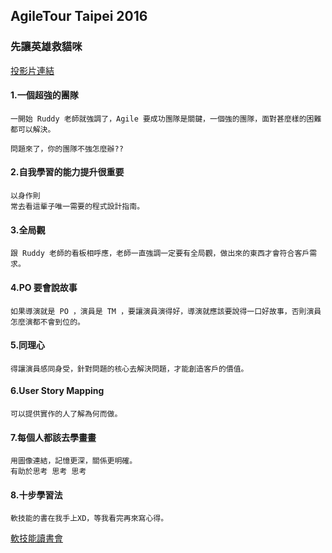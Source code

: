 ## AgileTour Taipei 2016

### 先讓英雄救貓咪

[投影片連結](https://onedrive.live.com/view.aspx?cid=68b24674607c69d9&page=view&resid=68B24674607C69D9%21122905&parId=68B24674607C69D9%21122250&authkey=%21ANArxRwKzyiveag&app=PowerPoint)



#### 1.一個超強的團隊

    一開始 Ruddy 老師就強調了，Agile 要成功團隊是關鍵，一個強的團隊，面對甚麼樣的困難都可以解決。
    
    問題來了，你的團隊不強怎麼辦??
    
#### 2.自我學習的能力提升很重要

    以身作則
    常去看這輩子唯一需要的程式設計指南。
    

#### 3.全局觀
    跟 Ruddy 老師的看板相呼應，老師一直強調一定要有全局觀，做出來的東西才會符合客戶需求。


#### 4.PO 要會說故事
    如果導演就是 PO ，演員是 TM ，要讓演員演得好，導演就應該要說得一口好故事，否則演員怎麼演都不會到位的。

#### 5.同理心
    得讓演員感同身受，針對問題的核心去解決問題，才能創造客戶的價值。
    
#### 6.User Story Mapping
    可以提供實作的人了解為何而做。
    
#### 7.每個人都該去學畫畫
    用圖像連結，記憶更深，關係更明確。
    有助於思考 思考 思考
    
#### 8.十步學習法
    軟技能的書在我手上XD，等我看完再來寫心得。

[軟技能讀書會](https://www.facebook.com/search/top/?q=%E8%BB%9F%E6%8A%80%E8%83%BD%E8%AE%80%E6%9B%B8%E6%9C%83)

    
    
    
    
    
    
    
